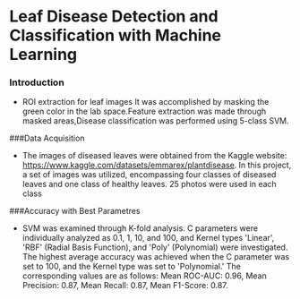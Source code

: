 # Leaf Disease Detection and Classification with Machine Learning



### Introduction
- ROI extraction for leaf images It was accomplished by masking the green color in the lab space.Feature extraction was made through masked areas,Disease classification was performed using 5-class SVM. 


###Data Acquisition
- The images of diseased leaves were obtained from the Kaggle website: https://www.kaggle.com/datasets/emmarex/plantdisease. 
In this project, a set of images was utilized, encompassing four classes of diseased leaves and one class of healthy leaves. 25 photos were used in each class



###Accuracy with Best Parametres

- SVM was examined through K-fold analysis. C parameters were individually analyzed as 0.1, 1, 10, and 100, and Kernel types 'Linear', 'RBF' (Radial Basis Function), and 'Poly' (Polynomial) were investigated. The highest average accuracy was achieved when the C parameter was set to 100, and the Kernel type was set to 'Polynomial.' The corresponding values are as follows: Mean ROC-AUC: 0.96, Mean Precision: 0.87, Mean Recall: 0.87, Mean F1-Score: 0.87.





